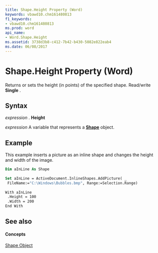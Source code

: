 ```yaml
---
title: Shape.Height Property (Word)
keywords: vbawd10.chm161480813
f1_keywords:
- vbawd10.chm161480813
ms.prod: word
api_name:
- Word.Shape.Height
ms.assetid: 3738d3b8-c412-7b42-b430-5082e822eab4
ms.date: 06/08/2017
---
```



# Shape.Height Property (Word)

Returns or sets the height (in points) of the specified shape. Read/write **Single** .


## Syntax 

 _expression_ . **Height**

 _expression_ A variable that represents a **[Shape](shape-object-word.md)** object.


## Example

This example inserts a picture as an inline shape and changes the height and width of the image.


```vb
Dim aInLine As Shape 
 
Set aInLine = ActiveDocument.InlineShapes.AddPicture( _ 
 FileName:="C:\Windows\Bubbles.bmp", Range:=Selection.Range) 
 
With aInLine 
 .Height = 100 
 .Width = 200 
End With
```


## See also


#### Concepts


[Shape Object](shape-object-word.md)

